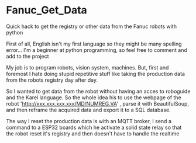 # Fanuc_Get_Data
Quick hack to get the registry or other data from the Fanuc robots with python

  First of all, English isn't my first language so they might be many spelling error... 
  I'm a beginner at python programming, so feel free to comment and add to the project
  
  My job is to program robots, vision system, machines.
  But, first and foremost I hate doing stupid repetitive stuff like taking the production data from the robots registry day after day.

  So I wanted to get data from the robot without having an acces to roboguide and the Karel language.
  So the whole idea his to use the webpage of the robot 'http://xxx.xxx.xxx.xxx/MD/NUMREG.VA' , parse it with BeautifulSoup, and then reframe the acquired data and   export it to a SQL database.
  
   
  The way I reset the production data is with an MQTT broker, I send a command to a ESP32 boards which he activate a solid state relay so that the robot reset it's 
  registry and then doesn't have to handle the realtime
